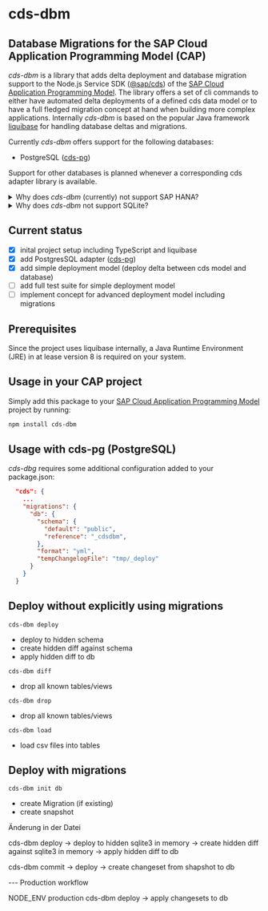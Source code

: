 # cds-dbm 
## Database Migrations for the SAP Cloud Application Programming Model (CAP)

_cds-dbm_ is a library that adds delta deployment and database migration support to the Node.js Service SDK (<a href="https://www.npmjs.com/package/@sap/cds">@sap/cds</a>) of the <a href="https://cap.cloud.sap/docs/about/">SAP Cloud Application Programming Model</a>. The library offers a set of cli commands to either have automated delta deployments of a defined cds data model or to have a full fledged migration concept at hand when building more complex applications.
Internally _cds-dbm_ is based on the popular Java framework <a href="https://www.liquibase.org/">liquibase</a> for handling database deltas and migrations.

Currently _cds-dbm_ offers support for the following databases:

- PostgreSQL (<a href="https://github.com/sapmentors/cds-pg">cds-pg</a>)

Support for other databases is planned whenever a corresponding cds adapter library is available.

<details><summary>Why does <i>cds-dbm</i> (currently) not support SAP HANA?</summary>
<p>

As SAP HANA is a first class citizen in CAP, SAP offers its own deployment solution (<a href="https://www.npmjs.com/package/@sap/hdi-deploy">@sap/hdi-deploy</a>). With CAP it is possible to directly compile a data model into SAP HANA fragments (.hdbtable, etc.), which can then be deployed by the hdi-deploy module taking care  of all the important stuff (delta handling, hdi-management on XSA or SAP Cloud Platform, etc.).
<br>
Nevertheless it may be suitable to use the <a href="https://github.com/liquibase/liquibase-hanadb">liquibase-hanadb</a> adapter to add an alternative deployment solution. If so, support might be added in the future.

</p>
</details>

<details>
<summary>Why does <i>cds-dbm</i> not support SQLite?</summary>
<p>

</p>
</details>

## Current status

- [x] inital project setup including TypeScript and liquibase
- [x] add PostgresSQL adapter (<a href="https://github.com/sapmentors/cds-pg">cds-pg</a>)
- [x] add simple deployment model (deploy delta between cds model and database)
- [ ] add full test suite for simple deployment model
- [ ] implement concept for advanced deployment model including migrations

## Prerequisites

Since the project uses liquibase internally, a Java Runtime Environment (JRE) in at lease version 8 is required on your system.

## Usage in your CAP project

Simply add this package to your [SAP Cloud Application Programming Model](https://cap.cloud.sap/docs/) project by running:

```bash
npm install cds-dbm
```

## Usage with cds-pg (PostgreSQL)

_cds-dbg_ requires some additional configuration added to your package.json:

```JSON
  "cds": {
    ...
    "migrations": {
      "db": {
        "schema": {
          "default": "public",
          "reference": "_cdsdbm",
        },
        "format": "yml",
        "tempChangelogFile": "tmp/_deploy"
      }
    }
  }
```

## Deploy without explicitly using migrations

`cds-dbm deploy`

- deploy to hidden schema
- create hidden diff against schema
- apply hidden diff to db

`cds-dbm diff`

- drop all known tables/views

`cds-dbm drop`

- drop all known tables/views

`cds-dbm load`

- load csv files into tables

## Deploy with migrations

`cds-dbm init db`

- create Migration (if existing)
- create snapshot

Änderung in der Datei

cds-dbm deploy
-> deploy to hidden sqlite3 in memory
-> create hidden diff against sqlite3 in memory
-> apply hidden diff to db

cds-dbm commit
-> deploy
-> create changeset from shapshot to db

--- Production workflow

NODE_ENV production cds-dbm deploy
-> apply changesets to db
